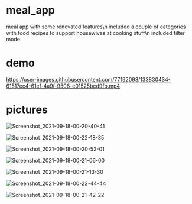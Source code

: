# meal_app
meal app with some renovated features\n
included a couple of categories with food recipes to support housewives at cooking stuff\n
included filter mode

# demo

https://user-images.githubusercontent.com/77192093/133830434-61517ec4-61ef-4a9f-9506-e01525bcd9fb.mp4

# pictures
![Screenshot_2021-09-18-00-20-40-41](https://user-images.githubusercontent.com/77192093/133830626-628fac25-bace-42f3-a8cd-c6707b45f066.jpg)

![Screenshot_2021-09-18-00-22-18-35](https://user-images.githubusercontent.com/77192093/133830528-59817efc-981a-4a20-9710-0944e86db9e9.jpg)

![Screenshot_2021-09-18-00-20-52-01](https://user-images.githubusercontent.com/77192093/133830651-9d4a431a-d3d3-40b3-9d4a-b506a0644cc6.jpg)

![Screenshot_2021-09-18-00-21-06-00](https://user-images.githubusercontent.com/77192093/133830663-91059511-9307-4c41-b066-411f9febbbcd.jpg)

![Screenshot_2021-09-18-00-21-13-30](https://user-images.githubusercontent.com/77192093/133830710-fa2602d4-429e-4641-bd4b-196944abc00e.jpg)

![Screenshot_2021-09-18-00-22-44-44](https://user-images.githubusercontent.com/77192093/133830729-b6adbdc6-eda0-4252-add5-8591e58230f9.jpg)

![Screenshot_2021-09-18-00-21-42-22](https://user-images.githubusercontent.com/77192093/133830744-44b65173-bc97-419f-bb6f-573ea27b08b5.jpg)
